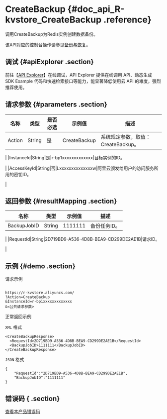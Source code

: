 # CreateBackup {#doc_api_R-kvstore_CreateBackup .reference}

调用CreateBackup为Redis实例创建数据备份。

该API对应的控制台操作请参见[备份与恢复](~~43886~~)。

## 调试 {#apiExplorer .section}

前往【[API Explorer](https://api.aliyun.com/#product=R-kvstore&api=CreateBackup)】在线调试，API Explorer 提供在线调用 API、动态生成 SDK Example 代码和快速检索接口等能力，能显著降低使用云 API 的难度，强烈推荐使用。

## 请求参数 {#parameters .section}

|名称|类型|是否必选|示例值|描述|
|--|--|----|---|--|
|Action|String|是|CreateBackup|系统规定参数，取值：CreateBackup。

 |
|InstanceId|String|是|r-bp1xxxxxxxxxxxxx|目标实例的ID。

 |
|AccessKeyId|String|否|Lxxxxxxxxxxxxxxw|阿里云颁发给用户的访问服务所用的密钥ID。

 |

## 返回参数 {#resultMapping .section}

|名称|类型|示例值|描述|
|--|--|---|--|
|BackupJobID|String|1111111|备份任务ID。

 |
|RequestId|String|2D719BD9-A536-4D8B-BEA9-CD299DE2AE1B|请求ID。

 |

## 示例 {#demo .section}

请求示例

``` {#request_demo}

https://r-kvstore.aliyuncs.com/
?Action=CreateBackup
&InstanceId=r-bp1xxxxxxxxxxxxx
&<公共请求参数>

```

正常返回示例

`XML` 格式

``` {#xml_return_success_demo}
<CreateBackupResponse>
  <RequestId>2D719BD9-A536-4D8B-BEA9-CD299DE2AE1B</RequestId>
  <BackupJobID>1111111</BackupJobID>
</CreateBackupResponse>

```

`JSON` 格式

``` {#json_return_success_demo}
{
	"RequestId":"2D719BD9-A536-4D8B-BEA9-CD299DE2AE1B",
	"BackupJobID":"1111111"
}
```

## 错误码 { .section}

[查看本产品错误码](https://error-center.aliyun.com/status/product/R-kvstore)

